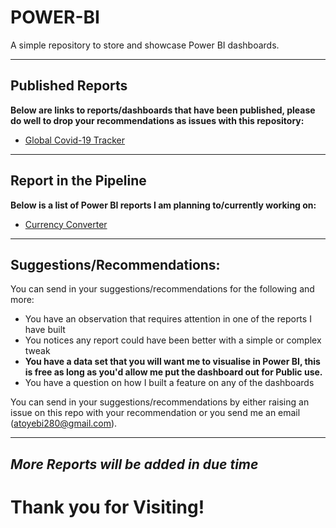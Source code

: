 # POWER-BI

A simple repository to store and showcase Power BI dashboards.

------------------------------------------------

## Published Reports
**Below are links to reports/dashboards that have been published, please do well to drop your recommendations as issues with this repository:**

- [Global Covid-19 Tracker](https://github.com/francisatoyebi/POWER-BI/blob/main/COVID-19)

------------------------------------------------

## Report in the Pipeline
**Below is a list of Power BI reports I am planning to/currently working on:**

- [Currency Converter]()

------------------------------------------------

## Suggestions/Recommendations:
You can send in your suggestions/recommendations for the following and more:

- You have an observation that requires attention in one of the reports I have built
- You notices any report could have been better with a simple or complex tweak
- **You have a data set that you will want me to visualise in Power BI, this is free as long as you'd allow me put the dashboard out for Public use.**
- You have a question on how I built a feature on any of the dashboards

You can send in your suggestions/recommendations by either raising an issue on this repo with your recommendation or you send me an email (atoyebi280@gmail.com).

------------------------------------------------

## _More Reports will be added in due time_

# Thank you for Visiting!

